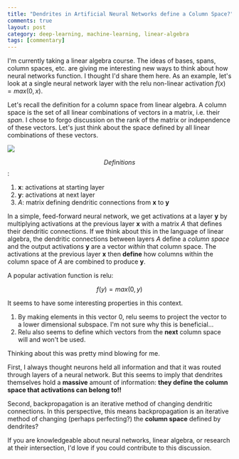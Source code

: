```yaml
---
title: "Dendrites in Artificial Neural Networks define a Column Space?"
comments: true
layout: post
category: deep-learning, machine-learning, linear-algebra
tags: [commentary]
---
```



I'm currently taking a linear algebra course. The ideas of bases, spans, column spaces, etc. are giving me interesting new ways to think about how neural networks function. I thought I'd share them here. As an example, let's look at a single neural network layer with the relu non-linear activation $f(x)=max(0, x)$.

Let's recall the definition for a column space from linear algebra. A column space is the set of all linear combinations of vectors in a matrix, i.e. their *span*. I chose to forgo discussion on the rank of the matrix or independence of these vectors. Let's just think about the space defined by all linear combinations of these vectors.

<img class="regular materialboxed responsive-img" src="{{ site.baseurl }}/files/posts/misc/simple_nn.png">

$$Definitions$$:
1. $\mathbf{x}$: activations at starting layer
3. $\mathbf{y}$: activations at next layer
2. $A$: matrix defining dendritic connections from $\mathbf{x}$ to $\mathbf{y}$

In a simple, feed-forward neural network, we get activations at a layer $\mathbf{y}$ by multiplying activations at the previous layer $\mathbf{x}$ with a matrix $A$ that defines their dendritic connections. If we think about this in the language of linear algebra, the dendritic connections between layers $A$ define a *column space* and the output activations $\mathbf{y}$ are a vector *within* that column space. The activations at the previous layer $\mathbf{x}$ then **define** how columns within the column space of $A$ are combined to produce $\mathbf{y}$. 

A popular activation function is relu:

$$f(y)=max(0, y)$$

It seems to have some interesting properties in this context.
1. By making elements in this vector $0$, relu seems to project the vector to a lower dimensional subspace. I'm not sure why this is beneficial...
2. Relu also seems to define which vectors from the **next** column space will and won't be used.

Thinking about this was pretty mind blowing for me. 

First, I always thought neurons held all information and that it was routed through layers of a neural network. But this seems to imply that dendrites themselves hold a **massive** amount of information: **they define the column space that activations can belong to!!**

Second, backpropagation is an iterative method of changing dendritic connections. In this perspective, this means backpropagation is an iterative method of changing (perhaps perfecting?) the **column space** defined by dendrites?

If you are knowledgeable about neural networks, linear algebra, or research at their intersection, I'd love if you could contribute to this discussion.